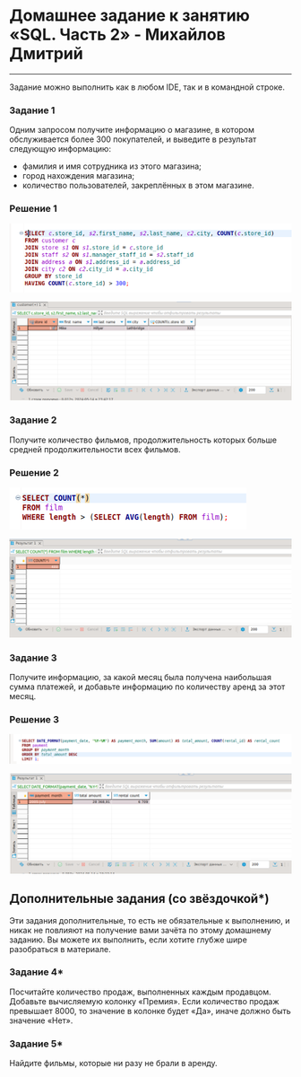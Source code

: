 # Домашнее задание к занятию «SQL. Часть 2» - Михайлов Дмитрий

---

Задание можно выполнить как в любом IDE, так и в командной строке.

### Задание 1

Одним запросом получите информацию о магазине, в котором обслуживается более 300 покупателей, и выведите в результат следующую информацию: 
- фамилия и имя сотрудника из этого магазина;
- город нахождения магазина;
- количество пользователей, закреплённых в этом магазине.


### Решение 1

![1-1](https://github.com/blackgult/hw12-04-SQL/blob/main/1-1.PNG)

![1-2](https://github.com/blackgult/hw12-04-SQL/blob/main/1-2.PNG)


### Задание 2

Получите количество фильмов, продолжительность которых больше средней продолжительности всех фильмов.


### Решение 2

![2-1](https://github.com/blackgult/hw12-04-SQL/blob/main/2-1.PNG)

![2-2](https://github.com/blackgult/hw12-04-SQL/blob/main/2-2.PNG)


### Задание 3

Получите информацию, за какой месяц была получена наибольшая сумма платежей, и добавьте информацию по количеству аренд за этот месяц.


### Решение 3

![3-1](https://github.com/blackgult/hw12-04-SQL/blob/main/3-1.PNG)

![3-2](https://github.com/blackgult/hw12-04-SQL/blob/main/3-2.PNG)


## Дополнительные задания (со звёздочкой*)
Эти задания дополнительные, то есть не обязательные к выполнению, и никак не повлияют на получение вами зачёта по этому домашнему заданию. Вы можете их выполнить, если хотите глубже шире разобраться в материале.

### Задание 4*

Посчитайте количество продаж, выполненных каждым продавцом. Добавьте вычисляемую колонку «Премия». Если количество продаж превышает 8000, то значение в колонке будет «Да», иначе должно быть значение «Нет».

### Задание 5*

Найдите фильмы, которые ни разу не брали в аренду.

